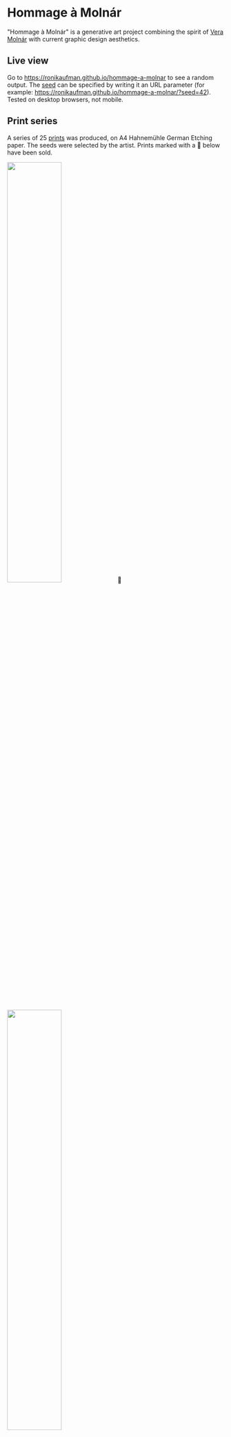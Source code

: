 # Hommage à Molnár

"Hommage à Molnár" is a generative art project combining the spirit of [Vera Molnár](https://dam.org/museum/artists_ui/artists/molnar-vera) with current graphic design aesthetics.

## Live view

Go to https://ronikaufman.github.io/hommage-a-molnar to see a random output. The [seed](https://en.wikipedia.org/wiki/Random_seed) can be specified by writing it an URL parameter (for example: https://ronikaufman.github.io/hommage-a-molnar/?seed=42). Tested on desktop browsers, not mobile.

## Print series

A series of 25 [prints](./prints) was produced, on A4 Hahnemühle German Etching paper. The seeds were selected by the artist. Prints marked with a 🔴 below have been sold.

<img src="./prints/hommage-a-molnar-01.png" width="50%"/> 🔴 <br/><br/>
<img src="./prints/hommage-a-molnar-02.png" width="50%"/> <br/><br/>
<img src="./prints/hommage-a-molnar-03.png" width="50%"/> <br/><br/>
<img src="./prints/hommage-a-molnar-04.png" width="50%"/> <br/><br/>
<img src="./prints/hommage-a-molnar-05.png" width="50%"/> 🔴 <br/><br/>
<img src="./prints/hommage-a-molnar-06.png" width="50%"/> <br/><br/>
<img src="./prints/hommage-a-molnar-07.png" width="50%"/> <br/><br/>
<img src="./prints/hommage-a-molnar-08.png" width="50%"/> 🔴 <br/><br/>
<img src="./prints/hommage-a-molnar-09.png" width="50%"/> 🔴 <br/><br/>
<img src="./prints/hommage-a-molnar-10.png" width="50%"/> 🔴 <br/><br/>
<img src="./prints/hommage-a-molnar-11.png" width="50%"/> <br/><br/>
<img src="./prints/hommage-a-molnar-12.png" width="50%"/> <br/><br/>
<img src="./prints/hommage-a-molnar-13.png" width="50%"/> 🔴 <br/><br/>
<img src="./prints/hommage-a-molnar-14.png" width="50%"/> <br/><br/>
<img src="./prints/hommage-a-molnar-15.png" width="50%"/> 🔴 <br/><br/>
<img src="./prints/hommage-a-molnar-16.png" width="50%"/> <br/><br/>
<img src="./prints/hommage-a-molnar-17.png" width="50%"/> <br/><br/>
<img src="./prints/hommage-a-molnar-18.png" width="50%"/> 🔴 <br/><br/>
<img src="./prints/hommage-a-molnar-19.png" width="50%"/> <br/><br/>
<img src="./prints/hommage-a-molnar-20.png" width="50%"/> 🔴 <br/><br/>
<img src="./prints/hommage-a-molnar-21.png" width="50%"/> 🔴 <br/><br/>
<img src="./prints/hommage-a-molnar-22.png" width="50%"/> <br/><br/>
<img src="./prints/hommage-a-molnar-23.png" width="50%"/> <br/><br/>
<img src="./prints/hommage-a-molnar-24.png" width="50%"/> <br/><br/>
<img src="./prints/hommage-a-molnar-25.png" width="50%"/> 🔴

## License

This work is licensed under a
[Creative Commons Attribution-NonCommercial-ShareAlike 4.0 International License][cc-by-nc-sa].

[![CC BY-NC-SA 4.0][cc-by-nc-sa-image]][cc-by-nc-sa]

[cc-by-nc-sa]: http://creativecommons.org/licenses/by-nc-sa/4.0/
[cc-by-nc-sa-image]: https://licensebuttons.net/l/by-nc-sa/4.0/88x31.png
